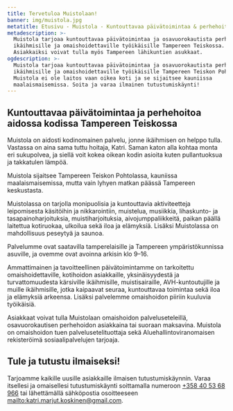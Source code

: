 ```yaml
---
title: Tervetuloa Muistolaan!
banner: img/muistola.jpg
metatitle: Etusivu - Muistola - Kuntouttavaa päivätoimintaa & perhehoitoa Tampereella
metadescription: >-
  Muistola tarjoaa kuntouttavaa päivätoimintaa ja osavuorokautista perhehoitoa
  ikäihmisille ja omaishoidettaville työikäisille Tampereen Teiskossa.
  Asiakkaiksi voivat tulla myös Tampereen lähikuntien asukkaat.
ogdescription: >-
  Muistola tarjoaa kuntouttavaa päivätoimintaa ja osavuorokautista perhehoitoa
  ikäihmisille ja omaishoidettaville työikäisille Tampereen Teiskon Pohtolassa.
  Muistola ei ole laitos vaan oikea koti ja se sijaitsee kauniissa
  maalaismaisemissa. Soita ja varaa ilmainen tutustumiskäynti!
---
```

## Kuntouttavaa päivätoimintaa ja perhehoitoa aidossa kodissa Tampereen Teiskossa

Muistola on aidosti kodinomainen palvelu, jonne ikäihmisen on helppo tulla. Vastassa on aina sama tuttu hoitaja, Katri. Saman katon alla kohtaa monta eri sukupolvea, ja siellä voit kokea oikean kodin asioita kuten pullantuoksua ja takkatulen lämpöä.

Muistola sijaitsee Tampereen Teiskon Pohtolassa, kauniissa maalaismaisemissa, mutta vain lyhyen matkan päässä Tampereen keskustasta. 

Muistolassa on tarjolla monipuolisia ja kuntouttavia aktiviteetteja leipomisesta käsitöihin ja nikkarointiin, muistelua, musiikkia, lihaskunto- ja tasapainoharjoituksia, muistiharjoituksia, aivojumppaliikkeitä, paikan päällä laitettua kotiruokaa, ulkoilua sekä iloa ja elämyksiä. Lisäksi Muistolassa on mahdollisuus peseytyä ja saunoa.

Palvelumme ovat saatavilla tamperelaisille ja Tampereen ympäristökunnissa asuville, ja ovemme ovat avoinna arkisin klo 9–16.

Ammattimainen ja tavoitteellinen päivätoimintamme on tarkoitettu omaishoidettaville, kotihoidon asiakkaille, yksinäisyydestä ja turvattomuudesta kärsiville ikäihmisille, muistisairaille, AVH-kuntoutujille ja muille ikäihmisille, jotka kaipaavat seuraa, kuntouttavaa toimintaa sekä iloa ja elämyksiä arkeensa. Lisäksi palvelemme omaishoidon piiriin kuuluvia työikäisiä. 

Asiakkaat voivat tulla Muistolaan omaishoidon palveluseteleillä, osavuorokautisen perhehoidon asiakkaina tai suoraan maksavina. Muistola on omaishoidon tuen palvelusetelituottaja sekä Aluehallintoviranomaisen rekisteröimä sosiaalipalvelujen tarjoaja.

## Tule ja tutustu ilmaiseksi!

Tarjoamme kaikille uusille asiakkaille ilmaisen tutustumiskäynnin. Varaa itsellesi ja omaisellesi tutustumiskäynti soittamalla numeroon [+358 40 53 68 966](tel:+358405368966) tai lähettämällä sähköpostia osoitteeseen <mailto:katri.marjut.koskinen@gmail.com>.
